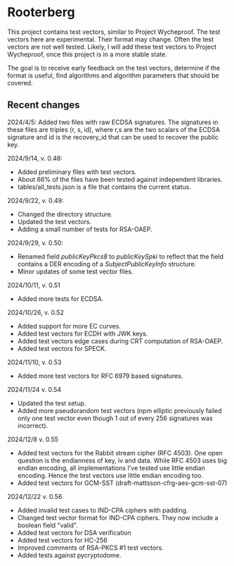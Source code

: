 # Rooterberg

This project contains test vectors, similar to Project Wycheproof. The test vectors here are experimental.
Their format may change. Often the test vectors are not well tested. Likely, I will add these test vectors to
Project Wycheproof, once this project is in a more stable state.

The goal is to receive early feedback on the test vectors, determine if the format is useful, find algorithms and
algorithm parameters that should be covered.

## Recent changes
2024/4/5: Added two files with raw ECDSA signatures. The signatures in these files are triples (r, s, id), where
r,s are the two scalars of the ECDSA signature and id is the recovery_id that can be used to recover the public key. 

2024/9/14, v. 0.48:
* Added preliminary files with test vectors. 
* About 66% of the files have been tested against independent libraries.
* tables/all_tests.json is a file that contains the current status.

2024/9/22, v. 0.49: 
* Changed the directory structure. 
* Updated the test vectors.
* Adding a small number of tests for RSA-OAEP.

2024/9/29, v. 0.50: 
* Renamed field *publicKeyPkcs8* to *publicKeySpki* to reflect that the field contains a DER encoding of a *SubjectPublicKeyInfo* structure. 
* Minor updates of some test vector files.

2024/10/11, v. 0.51 
* Added more tests for ECDSA.

2024/10/26, v. 0.52 
* Added support for more EC curves.
* Added test vectors for ECDH with JWK keys.
* Added test vectors edge cases during CRT computation of RSA-OAEP.
* Added test vectors for SPECK.

2024/11/10, v. 0.53
* Added more test vectors for RFC 6979 based signatures.

2024/11/24 v. 0.54
* Updated the test setup.
* Added more pseudorandom test vectors (npm elliptic previously failed only one test vector even though 1 out of every 256 signatures was incorrect).

2024/12/8 v. 0.55
* Added test vectors for the Rabbit stream cipher (RFC 4503).
  One open question is the endianness of key, iv and data.
  While RFC 4503 uses big endian encoding, all implementations I've tested use little endian encoding.
  Hence the test vectors use little endian encoding too.
* Added test vectors for GCM-SST (draft-mattsson-cfrg-aes-gcm-sst-07)

2024/12/22 v. 0.56
* Added invalid test cases to IND-CPA ciphers with padding.
* Changed test vector format for IND-CPA ciphers. They now include a boolean field "valid".
* Added test vectors for DSA verification
* Added test vectors for HC-256
* Improved comments of RSA-PKCS #1 test vectors.
* Added tests against pycryptodome. 
